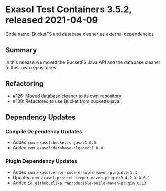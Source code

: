 # Exasol Test Containers 3.5.2, released 2021-04-09

Code name: BucketFS and database cleaner as external dependencies

## Summary

In this release we moved the BucketFS Java API and the database cleaner to their own repositories.

## Refactoring

* #126: Moved database cleaner to its own repository
* #130: Refactored to use Bucket from bucketfs-java

## Dependency Updates

### Compile Dependency Updates

* Added `com.exasol:bucketfs-java:1.0.0`
* Added `com.exasol:database-cleaner:1.0.0`

### Plugin Dependency Updates

* Added `com.exasol:error-code-crawler-maven-plugin:0.1.1`
* Updated `com.exasol:project-keeper-maven-plugin:0.4.2` to `0.6.1`
* Added `io.github.zlika:reproducible-build-maven-plugin:0.13`
